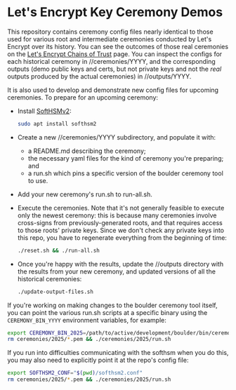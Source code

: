 # Let's Encrypt Key Ceremony Demos

This repository contains ceremony config files nearly identical to those used
for various root and intermediate ceremonies conducted by Let's Encrypt over its
history. You can see the outcomes of those real ceremonies on the [Let's Encrypt
Chains of Trust](https://letsencrypt.org/certificates/) page. You can inspect
the configs for each historical ceremony in //ceremonies/YYYY, and the
corresponding outputs (demo public keys and certs, but not private keys and not
the *real* outputs produced by the actual ceremonies) in //outputs/YYYY.

It is also used to develop and demonstrate new config files for upcoming ceremonies. To prepare for an upcoming ceremony:

- Install [SoftHSMv2](https://github.com/opendnssec/SoftHSMv2):

  ```sh
  sudo apt install softhsm2
  ```

- Create a new //ceremonies/YYYY subdirectory, and populate it with:
  - a README.md describing the ceremony;
  - the necessary yaml files for the kind of ceremony you're preparing; and
  - a run.sh which pins a specific version of the boulder ceremony tool to use.

- Add your new ceremony's run.sh to run-all.sh.

- Execute the ceremonies. Note that it's not generally feasible to execute only
  the newest ceremony: this is because many ceremonies involve cross-signs from
  previously-generated roots, and that requires access to those roots' private keys. Since we don't check any private keys into this repo, you have to regenerate everything from the beginning of time:

  ```sh
  ./reset.sh && ./run-all.sh
  ```

- Once you're happy with the results, update the //outputs directory with the
  results from your new ceremony, and updated versions of all the historical
  ceremonies:

  ```sh
  ./update-output-files.sh
  ```

If you're working on making changes to the boulder ceremony tool itself, you can point the various run.sh scripts at a specific binary using the `CEREMONY_BIN_YYYY` environment variables, for example:

```sh
export CEREMONY_BIN_2025=/path/to/active/development/boulder/bin/ceremony
rm ceremonies/2025/*.pem && ./ceremonies/2025/run.sh
  ```

If you run into difficulties communicating with the softhsm when you do this, you may also need to explicitly point it at the repo's config file:

```sh
export SOFTHSM2_CONF="$(pwd)/softhsm2.conf"
rm ceremonies/2025/*.pem && ./ceremonies/2025/run.sh
```
